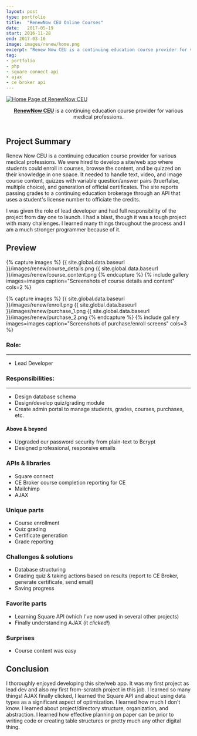 ```yaml
---
layout: post
type: portfolio
title:  "RenewNow CEU Online Courses"
date:   2017-05-19
start: 2016-11-28
end: 2017-03-16
image: images/renew/home.png
excerpt: "Renew Now CEU is a continuing education course provider for various medical professions."
tag:
- portfolio
- php 
- square connect api
- ajax
- ce broker api
---
```


<a href="{{ site.global.data.baseurl }}/images/renew/home.png"><img src="{{ site.global.data.baseurl }}/images/renew/home.png" class="thumbnail" alt="Home Page of RenewNow CEU"></a>  
<center><b><a href='https://renewnowce.com/' target='_blank'>RenewNow CEU</a></b> is a continuing education course provider for various medical professions.</center><br>

## Project Summary
Renew Now CEU is a continuing education course provider for various medical professions. We were hired to develop a site/web app where students could enroll in courses, browse the content, and be quizzed on their knowledge in one space. It needed to handle text, video, and image course content, quizzes with variable question/answer pairs (true/false, multiple choice), and generation of official certificates. The site reports passing grades to a continuing education brokerage through an API that uses a student's license number to officiate the credits. 

I was given the role of lead developer and had full responsibility of the project from day one to launch. I had a blast, though it was a tough project with many challenges. I learned many things throughout the process and I am a much stronger programmer because of it.    

## Preview

{% capture images %}
	{{ site.global.data.baseurl }}/images/renew/course_details.png
	{{ site.global.data.baseurl }}/images/renew/course_content.png
{% endcapture %}
{% include gallery images=images caption="Screenshots of course details and content" cols=2 %}

{% capture images %}
	{{ site.global.data.baseurl }}/images/renew/enroll.png
	{{ site.global.data.baseurl }}/images/renew/purchase_1.png
	{{ site.global.data.baseurl }}/images/renew/purchase_2.png
{% endcapture %}
{% include gallery images=images caption="Screenshots of purchase/enroll screens" cols=3 %}

### Role:
---
 - Lead Developer

### Responsibilities:
--- 

* Design database schema
* Design/develop quiz/grading module
* Create admin portal to manage students, grades, courses, purchases, etc.

#### Above & beyond
* Upgraded our password security from plain-text to Bcrypt
* Designed professional, responsive emails

### APIs & libraries
* Square connect
* CE Broker course completion reporting for CE
* Mailchimp
* AJAX

### Unique parts
* Course enrollment
* Quiz grading
* Certificate generation
* Grade reporting

### Challenges & solutions
* Database structuring
* Grading quiz & taking actions based on results (report to CE Broker, generate certificate, send email)
* Saving progress

### Favorite parts
* Learning Square API (which I've now used in several other projects)
* Finally understanding AJAX (it *clicked!*)

### Surprises
* Course content was easy

## Conclusion
I thoroughly enjoyed developing this site/web app. It was my first project as lead dev and also my first from-scratch project in this job. I learned so many things! AJAX finally clicked, I learned the Square API and about using data types as a significant aspect of optimization. I learned how much I don't know.  I learned about project/directory structure, organization, and abstraction. I learned how effective planning on paper can be prior to writing code or creating table structures or pretty much any other digital thing.